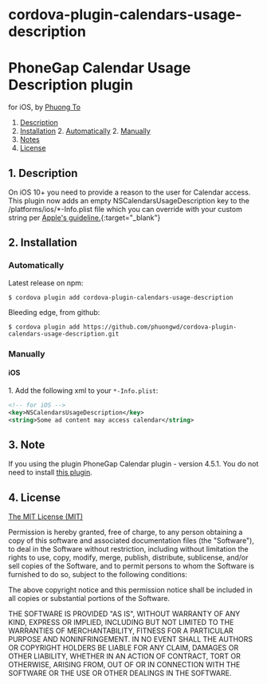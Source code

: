 # cordova-plugin-calendars-usage-description

# PhoneGap Calendar Usage Description plugin

for iOS, by [Phuong To](https://github.com/phuongwd)

1. [Description](https://github.com/phuongwd/cordova-plugin-calendars-usage-description#1-description)
2. [Installation](https://github.com/phuongwd/cordova-plugin-calendars-usage-description#2-installation)
    2. [Automatically](https://github.com/phuongwd/cordova-plugin-calendars-usage-description#automatically)
    2. [Manually](https://github.com/phuongwd/cordova-plugin-calendars-usage-description#manually)
3. [Notes](https://github.com/phuongwd/cordova-plugin-calendars-usage-description#3-notes)
4. [License](https://github.com/phuongwd/cordova-plugin-calendars-usage-description#4-license)

## 1. Description

On iOS 10+ you need to provide a reason to the user for Calendar access.
This plugin now adds an empty NSCalendarsUsageDescription key to the /platforms/ios/*-Info.plist file which you can override with your custom string per [Apple's guideline.](https://developer.apple.com/library/content/documentation/General/Reference/InfoPlistKeyReference/Articles/CocoaKeys.html#//apple_ref/doc/uid/TP40009251-SW15 "NSCalendarsUsageDescription"){:target="_blank"}

## 2. Installation

### Automatically
Latest release on npm:
```
$ cordova plugin add cordova-plugin-calendars-usage-description
```

Bleeding edge, from github:
```
$ cordova plugin add https://github.com/phuongwd/cordova-plugin-calendars-usage-description.git
```

### Manually

#### iOS

1\. Add the following xml to your `*-Info.plist`:
```xml
<!-- for iOS -->
<key>NSCalendarsUsageDescription</key>
<string>Some ad content may access calendar</string>
```


## 3. Note
If you using the plugin PhoneGap Calendar plugin - version 4.5.1.
You do not need to install [this plugin](https://github.com/phuongwd/cordova-plugin-calendars-usage-description "Calendar Usage Description plugin").

## 4. License

[The MIT License (MIT)](http://www.opensource.org/licenses/mit-license.html)

Permission is hereby granted, free of charge, to any person obtaining a copy
of this software and associated documentation files (the "Software"), to deal
in the Software without restriction, including without limitation the rights
to use, copy, modify, merge, publish, distribute, sublicense, and/or sell
copies of the Software, and to permit persons to whom the Software is
furnished to do so, subject to the following conditions:

The above copyright notice and this permission notice shall be included in
all copies or substantial portions of the Software.

THE SOFTWARE IS PROVIDED "AS IS", WITHOUT WARRANTY OF ANY KIND, EXPRESS OR
IMPLIED, INCLUDING BUT NOT LIMITED TO THE WARRANTIES OF MERCHANTABILITY,
FITNESS FOR A PARTICULAR PURPOSE AND NONINFRINGEMENT. IN NO EVENT SHALL THE
AUTHORS OR COPYRIGHT HOLDERS BE LIABLE FOR ANY CLAIM, DAMAGES OR OTHER
LIABILITY, WHETHER IN AN ACTION OF CONTRACT, TORT OR OTHERWISE, ARISING FROM,
OUT OF OR IN CONNECTION WITH THE SOFTWARE OR THE USE OR OTHER DEALINGS IN
THE SOFTWARE.
